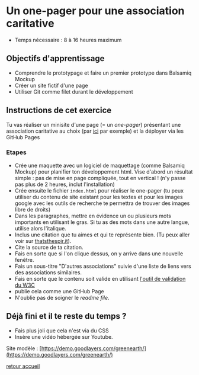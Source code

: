 # Un one-pager pour une association caritative

- Temps nécessaire : 8 à 16 heures maximum

## Objectifs d'apprentissage

- Comprendre le prototypage et faire un premier prototype dans Balsamiq Mockup
- Créer un site fictif d'une page
- Utiliser Git comme filet durant le développement

## Instructions de cet exercice
Tu vas réaliser un minisite d'une page (= un *one-pager*) présentant une association caritative au choix (par [ici](http://www.dons-legs.be/v2/listing-des-associations-solidarite-internationale-18649/) par exemple) et la déployer via les GitHub Pages

### Etapes
- Crée une maquette avec un logiciel de maquettage (comme Balsamiq Mockup) pour planifier ton développement html. Vise d'abord un résultat simple : pas de mise en page compliquée, tout en vertical  ! (n'y passe pas plus de 2 heures, inclut l'installation)
- Crée ensuite le fichier `index.html` pour réaliser le one-pager (tu peux utiliser du contenu de site existant pour les textes et pour les images google avec les outils de recherche te permettra de trouver des images libre de droits)
- Dans les paragraphes, mettre en évidence un ou plusieurs mots importants en utilisant le gras. Si tu as des mots dans une autre langue, utilise alors l'italique.
- Inclus une citation que tu aimes et qui te représente bien. (Tu peux aller voir sur [thatsthespir.it](https://thatsthespir.it)).
- Cite la source de ta citation.
- Fais en sorte que si l'on clique dessus, on y arrive dans une nouvelle fenêtre.
- Fais un sous-titre "D'autres associations" suivie d'une liste de liens vers des associations similaires.
- Fais en sorte que le contenu soit valide en utilisant [l'outil de validation du W3C](https://validator.w3.org/#validate_by_input)
- publie cela comme une GitHub Page
- N'oublie pas de soigner le *readme file*.

## Déjà fini et il te reste du temps ?
- Fais plus joli que cela n'est via du CSS
- Insère une vidéo hébergée sur Youtube.

Site modèle : [https://demo.goodlayers.com/greenearth/](https://demo.goodlayers.com/greenearth/)

[retour accueil](https://github.com/tahrimostapha/Learning-Environment)

